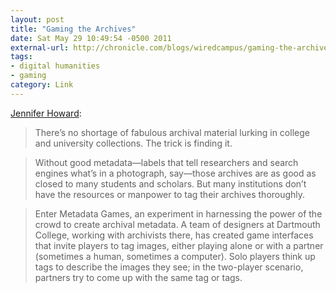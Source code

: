 ```yaml
---
layout: post
title: "Gaming the Archives"
date: Sat May 29 10:49:54 -0500 2011
external-url: http://chronicle.com/blogs/wiredcampus/gaming-the-archives/31435
tags:
- digital humanities
- gaming
category: Link
---
```

[Jennifer Howard](http://chronicle.com/blogs/wiredcampus/gaming-the-archives/31435):

> There’s no shortage of fabulous archival material lurking in college and university collections. The trick is finding it.

> Without good metadata—labels that tell researchers and search engines what’s in a photograph, say—those archives are as good as closed to many students and scholars. But many institutions don’t have the resources or manpower to tag their archives thoroughly.

> Enter Metadata Games, an experiment in harnessing the power of the crowd to create archival metadata. A team of designers at Dartmouth College, working with archivists there, has created game interfaces that invite players to tag images, either playing alone or with a partner (sometimes a human, sometimes a computer). Solo players think up tags to describe the images they see; in the two-player scenario, partners try to come up with the same tag or tags.
